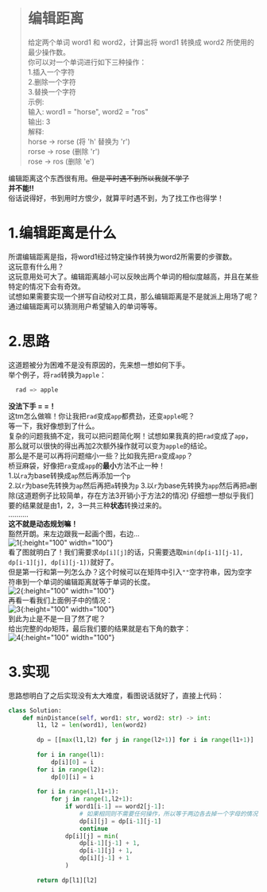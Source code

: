 ># 编辑距离  
>给定两个单词 word1 和 word2，计算出将 word1 转换成 word2 所使用的最少操作数。   
>你可以对一个单词进行如下三种操作：  
>  1.插入一个字符  
>  2.删除一个字符  
>  3.替换一个字符  
>示例:  
>输入: word1 = "horse", word2 = "ros"  
>输出: 3  
>解释:   
>horse -> rorse (将 'h' 替换为 'r')  
>rorse -> rose (删除 'r')  
>rose -> ros (删除 'e')  

编辑距离这个东西很有用。~~但是平时遇不到所以我就不学了~~  
**并不能!!**  
俗话说得好，书到用时方恨少，就算平时遇不到，为了找工作也得学！  

# 1.编辑距离是什么
所谓编辑距离是指，将word1经过特定操作转换为word2所需要的步骤数。  
这玩意有什么用？  
这玩意用处可大了。编辑距离越小可以反映出两个单词的相似度越高，并且在某些特定的情况下会有奇效。  
试想如果需要实现一个拼写自动校对工具，那么编辑距离是不是就派上用场了呢？通过编辑距离可以猜测用户希望输入的单词等等。  
  
# 2.思路  
这道题被分为困难不是没有原因的，先来想一想如何下手。  
举个例子，将`rad`转换为`apple`：  
```python  
  rad => apple
```
**没法下手 = =！**  
这tm怎么做嘛！你让我把`rad`变成`app`都费劲，还变`apple`呢？  
等一下，我好像想到了什么。  
复杂的问题我搞不定，我可以把问题简化啊！试想如果我真的把`rad`变成了`app`，那么就可以很快的得出再加2次额外操作就可以变为`apple`的结论。  
那么是不是可以再将问题缩小一些？比如我先把`ra`变成`app`？  
桥豆麻袋，好像把`ra`变成`app`的**最小**方法不止一种！  
1.以`ra`为base转换成`ap`然后再添加一个`p`  
2.以`r`为base先转换为`ap`然后再把`a`转换为`p`
3.以`r`为base先转换为`app`然后再把`a`删除(这道题例子比较简单，存在方法3开销小于方法2的情况)
仔细想一想似乎我们要的结果就是由1，2，3一共三种**状态**转换过来的。  
..........  
**这不就是动态规划嘛！**  
豁然开朗。来左边跟我一起画个图，右边...  
![1](https://raw.githubusercontent.com/Shiro-umi/Do_Some_Algorithm_Test/master/LeetCode%4072%20%E7%BC%96%E8%BE%91%E8%B7%9D%E7%A6%BB/1.png){:height="100" width="100"}  
看了图就明白了！我们需要求`dp[i][j]`的话，只需要选取`min(dp[i-1][j-1], dp[i-1][j], dp[i][j-1])`就好了。  
但是第一行和第一列怎么办？这个时候可以在矩阵中引入`""`空字符串，因为空字符串到一个单词的编辑距离就等于单词的长度。  
![2](https://raw.githubusercontent.com/Shiro-umi/Do_Some_Algorithm_Test/master/LeetCode%4072%20%E7%BC%96%E8%BE%91%E8%B7%9D%E7%A6%BB/2.png){:height="100" width="100"}   
再看一看我们上面例子中的情况：  
![3](https://raw.githubusercontent.com/Shiro-umi/Do_Some_Algorithm_Test/master/LeetCode%4072%20%E7%BC%96%E8%BE%91%E8%B7%9D%E7%A6%BB/3.png){:height="100" width="100"}  
到此为止是不是一目了然了呢？  
给出完整的dp矩阵，最后我们要的结果就是右下角的数字：  
![4](https://raw.githubusercontent.com/Shiro-umi/Do_Some_Algorithm_Test/master/LeetCode%4072%20%E7%BC%96%E8%BE%91%E8%B7%9D%E7%A6%BB/4.png){:height="100" width="100"}  

# 3.实现
思路想明白了之后实现没有太大难度，看图说话就好了，直接上代码：
```python
class Solution:
    def minDistance(self, word1: str, word2: str) -> int:
        l1, l2 = len(word1), len(word2)
        
        dp = [[max(l1,l2) for j in range(l2+1)] for i in range(l1+1)]
        
        for i in range(l1):
            dp[i][0] = i
        for i in range(l2):
            dp[0][i] = i
            
        for i in range(1,l1+1):
            for j in range(1,l2+1):
                if word1[i-1] == word2[j-1]:
                    # 如果相同则不需要任何操作，所以等于两边各去掉一个字母的情况
                    dp[i][j] = dp[i-1][j-1]
                    continue
                dp[i][j] = min(
                    dp[i-1][j-1] + 1,
                    dp[i-1][j] + 1,
                    dp[i][j-1] + 1
                )
        
        return dp[l1][l2]
```